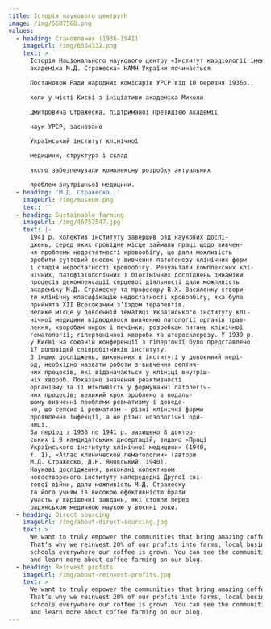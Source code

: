 ```yaml
---
title: Історія наукового центруrh
image: /img/5687568.png
values:
  - heading: Cтановлення (1936-1941)
    imageUrl: /img/6534332.png
    text: >
      Історія Національного наукового центру «Інститут кардіології імені
      академіка М.Д. Стражеска» НАМН України починається

      Постановою Ради народних комісарів УРСР від 10 березня 1936р.,

      коли у місті Києві з ініціативи академіка Миколи

      Дмитровича Стражеска, підтриманої Президією Академії

      наук УРСР, засновано

      Український інститут клінічної

      медицини, структура і склад

      якого забезпечували комплексну розробку актуальних

      проблем внутрішньої медицини. 
  - heading: 'М.Д. Стражеска. '
    imageUrl: /img/museum.png
    text: ''
  - heading: Sustainable farming
    imageUrl: /img/46757547.jpg
    text: |-
      1941 р. колектив інституту завершив ряд наукових дослі-
      джень, серед яких провідне місце займали праці щодо вивчен-
      ня проблеми недостатності кровообігу, що дали можливість
      зробити суттєвий внесок у вивчення патогенезу клінічних форм
      і стадій недостатності кровообігу. Результати комплексних клі-
      нічних, патофізіологічних і біохімічних досліджень динаміки
      процесів декомпенсації серцевої діяльності дали можливість
      академіку М.Д. Стражеску та професору В.Х. Василенку створи-
      ти клінічну класифікацію недостатності кровообігу, яка була
      прийнята ХІІ Всесоюзним з’їздом терапевтів.
      Велике місце у довоєнній тематиці Українського інституту клі-
      нічної медицини відводилося вивченню патології органів трав-
      лення, хворобам нирок і печінки; розробкам питань клінічної
      гематології; гіпертонічної хвороби та атеросклерозу. У 1939 р.
      у Києві на союзній конференції з гіпертонії було представлено
      17 доповідей співробітників інституту.
      З інших досліджень, виконаних в інституті у довоєнний пері-
      од, необхідно назвати роботи з вивчення септич-
      них процесів, які відзначаються у клініці внутріш-
      ніх хвороб. Показано значення реактивності
      організму та її мінливість у формуванні патологіч-
      них процесів; великий крок зроблено в подаль-
      шому вивченні проблеми ревматизму і доведе-
      но, що сепсис і ревматизм — різні клінічні форми
      проявлення інфекції, а не різні нозологічні оди-
      ниці.
      За період з 1936 по 1941 р. захищено 8 доктор-
      ських і 9 кандидатських дисертацій, видано «Праці
      Українського інституту клінічної медицини» (1940,
      т. 1), «Атлас клинической гематологии» (автори
      М.Д. Стражеско, Д.Н. Яновський, 1940).
      Наукові дослідження, виконані колективом
      новоствореного інституту напередодні Другої сві-
      тової війни, дали можливість М.Д. Стражеску
      та його учням із високою ефективністю брати
      участь у вирішенні завдань, які стояли перед
      радянською медичною наукою у воєнні роки.
  - heading: Direct sourcing
    imageUrl: /img/about-direct-sourcing.jpg
    text: >
      We want to truly empower the communities that bring amazing coffee to you.
      That’s why we reinvest 20% of our profits into farms, local businesses and
      schools everywhere our coffee is grown. You can see the communities grow
      and learn more about coffee farming on our blog.
  - heading: Reinvest profits
    imageUrl: /img/about-reinvest-profits.jpg
    text: >
      We want to truly empower the communities that bring amazing coffee to you.
      That’s why we reinvest 20% of our profits into farms, local businesses and
      schools everywhere our coffee is grown. You can see the communities grow
      and learn more about coffee farming on our blog.
---
```


